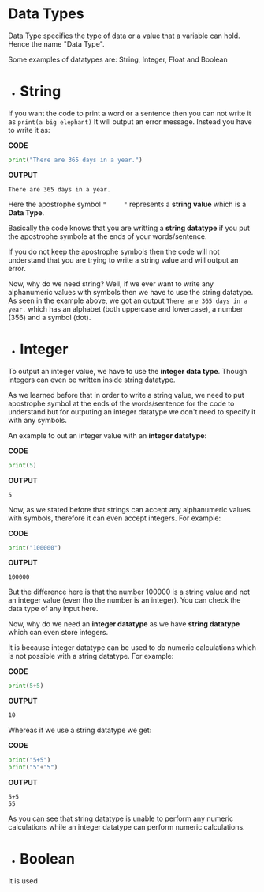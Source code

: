 # Data Types

Data Type specifies the type of data or a value that a variable can hold. Hence the name "Data Type". 

Some examples of datatypes are: String, Integer, Float and Boolean

- # String

If you want the code to print a word or a sentence then you can not write it as `print(a big elephant)`
It will output an error message. Instead you have to write it as:

**CODE**
```python
print("There are 365 days in a year.")
```

**OUTPUT**
```
There are 365 days in a year.
```

Here the apostrophe symbol `"     "` represents a **string value** which is a **Data Type**.

Basically the code knows that you are writting a **string datatype** if you put the apostrophe symbole at the ends of your words/sentence. 

If you do not keep the apostrophe symbols then the code will not understand that you are trying to write a string value and will output an error.

Now, why do we need string? Well, if we ever want to write any alphanumeric values with symbols then we have to use the string datatype. As seen in the example above, we got an output `There are 365 days in a year.` which has an alphabet (both uppercase and lowercase), a number (356) and a symbol (dot).

- # Integer

To output an integer value, we have to use the **integer data type**. Though integers can even be written inside string datatype.

As we learned before that in order to write a string value, we need to put apostrophe symbol at the ends of the words/sentence for the code to understand but for outputing an integer datatype we don't need to specify it with any symbols.

An example to out an integer value with an **integer datatype**:

**CODE**
```python
print(5)
```

**OUTPUT**
```
5
```

Now, as we stated before that strings can accept any alphanumeric values with symbols, therefore it can even accept integers. For example:

**CODE**
```python
print("100000")
```

**OUTPUT**
```
100000
```

But the difference here is that the number 100000 is a string value and not an integer value (even tho the number is an integer). You can check the data type of any input here.

Now, why do we need an **integer datatype** as we have **string datatype** which can even store integers. 

It is because integer datatype can be used to do numeric calculations which is not possible with a string datatype. For example:

**CODE**
```python
print(5+5)
```

**OUTPUT**
```
10
```

Whereas if we use a string datatype we get:

**CODE**
```python
print("5+5")
print("5"+"5")
```

**OUTPUT**
```
5+5
55
```

As you can see that string datatype is unable to perform any numeric calculations while an integer datatype can perform numeric calculations.

- # Boolean
It is used
